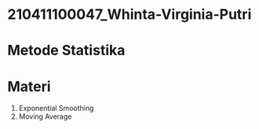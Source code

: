 # 210411100047_Whinta-Virginia-Putri
# Metode Statistika
# Materi
1. Exponential Smoothing
2. Moving Average
